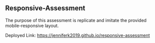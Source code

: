 ## Responsive-Assessment

The purpose of this assessment is replicate and imitate the provided mobile-responsive layout.

Deployed Link: https://jenniferk2019.github.io/responsive-assessment
